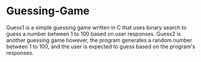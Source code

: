 # Guessing-Game
Guess1 is a simple guessing game written in C that uses binary search to guess a number between 1 to 100 based on user responses.
Guess2 is another guessing game however, the program generates a random number between 1 to 100, and the user is expected to guess based on the program's responses.

